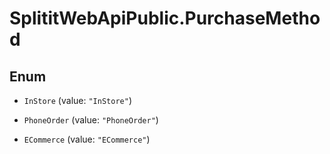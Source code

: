 # SplititWebApiPublic.PurchaseMethod

## Enum


* `InStore` (value: `"InStore"`)

* `PhoneOrder` (value: `"PhoneOrder"`)

* `ECommerce` (value: `"ECommerce"`)


